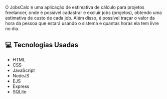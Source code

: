O JobsCalc é uma aplicação de estimativa de cálculo para projetos freelancer, onde é possível cadastrar e excluir jobs (projetos), obtendo uma estimativa de custo de cada job. Além disso, é possível traçar o valor da hora da pessoa que estará usando o sistema e quantas horas ela tem livre no dia.

## 💻 Tecnologias Usadas

- HTML
- CSS
- JavaScript
- NodeJS
- EJS
- Express
- SQLite





